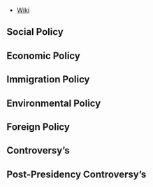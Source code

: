 - [Wiki](https://en.wikipedia.org/wiki/Herbert_Hoover)
## Social Policy

## Economic Policy

## Immigration Policy

## Environmental Policy

## Foreign Policy

## Controversy’s

## Post-Presidency Controversy’s
